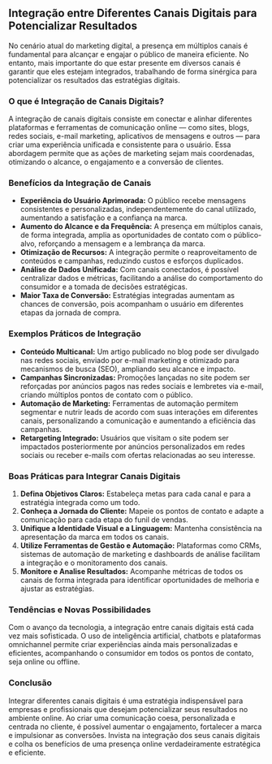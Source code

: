 
## Integração entre Diferentes Canais Digitais para Potencializar Resultados

No cenário atual do marketing digital, a presença em múltiplos canais é fundamental para alcançar e engajar o público de maneira eficiente. No entanto, mais importante do que estar presente em diversos canais é garantir que eles estejam integrados, trabalhando de forma sinérgica para potencializar os resultados das estratégias digitais.

### O que é Integração de Canais Digitais?

A integração de canais digitais consiste em conectar e alinhar diferentes plataformas e ferramentas de comunicação online — como sites, blogs, redes sociais, e-mail marketing, aplicativos de mensagens e outros — para criar uma experiência unificada e consistente para o usuário. Essa abordagem permite que as ações de marketing sejam mais coordenadas, otimizando o alcance, o engajamento e a conversão de clientes.

### Benefícios da Integração de Canais

- **Experiência do Usuário Aprimorada:** O público recebe mensagens consistentes e personalizadas, independentemente do canal utilizado, aumentando a satisfação e a confiança na marca.
- **Aumento do Alcance e da Frequência:** A presença em múltiplos canais, de forma integrada, amplia as oportunidades de contato com o público-alvo, reforçando a mensagem e a lembrança da marca.
- **Otimização de Recursos:** A integração permite o reaproveitamento de conteúdos e campanhas, reduzindo custos e esforços duplicados.
- **Análise de Dados Unificada:** Com canais conectados, é possível centralizar dados e métricas, facilitando a análise do comportamento do consumidor e a tomada de decisões estratégicas.
- **Maior Taxa de Conversão:** Estratégias integradas aumentam as chances de conversão, pois acompanham o usuário em diferentes etapas da jornada de compra.

### Exemplos Práticos de Integração

- **Conteúdo Multicanal:** Um artigo publicado no blog pode ser divulgado nas redes sociais, enviado por e-mail marketing e otimizado para mecanismos de busca (SEO), ampliando seu alcance e impacto.
- **Campanhas Sincronizadas:** Promoções lançadas no site podem ser reforçadas por anúncios pagos nas redes sociais e lembretes via e-mail, criando múltiplos pontos de contato com o público.
- **Automação de Marketing:** Ferramentas de automação permitem segmentar e nutrir leads de acordo com suas interações em diferentes canais, personalizando a comunicação e aumentando a eficiência das campanhas.
- **Retargeting Integrado:** Usuários que visitam o site podem ser impactados posteriormente por anúncios personalizados em redes sociais ou receber e-mails com ofertas relacionadas ao seu interesse.

### Boas Práticas para Integrar Canais Digitais

1. **Defina Objetivos Claros:** Estabeleça metas para cada canal e para a estratégia integrada como um todo.
2. **Conheça a Jornada do Cliente:** Mapeie os pontos de contato e adapte a comunicação para cada etapa do funil de vendas.
3. **Unifique a Identidade Visual e a Linguagem:** Mantenha consistência na apresentação da marca em todos os canais.
4. **Utilize Ferramentas de Gestão e Automação:** Plataformas como CRMs, sistemas de automação de marketing e dashboards de análise facilitam a integração e o monitoramento dos canais.
5. **Monitore e Analise Resultados:** Acompanhe métricas de todos os canais de forma integrada para identificar oportunidades de melhoria e ajustar as estratégias.

### Tendências e Novas Possibilidades

Com o avanço da tecnologia, a integração entre canais digitais está cada vez mais sofisticada. O uso de inteligência artificial, chatbots e plataformas omnichannel permite criar experiências ainda mais personalizadas e eficientes, acompanhando o consumidor em todos os pontos de contato, seja online ou offline.

### Conclusão

Integrar diferentes canais digitais é uma estratégia indispensável para empresas e profissionais que desejam potencializar seus resultados no ambiente online. Ao criar uma comunicação coesa, personalizada e centrada no cliente, é possível aumentar o engajamento, fortalecer a marca e impulsionar as conversões. Invista na integração dos seus canais digitais e colha os benefícios de uma presença online verdadeiramente estratégica e eficiente.
```